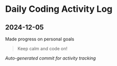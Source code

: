 # Daily Coding Activity Log

## 2024-12-05

Made progress on personal goals

> Keep calm and code on!

*Auto-generated commit for activity tracking*

